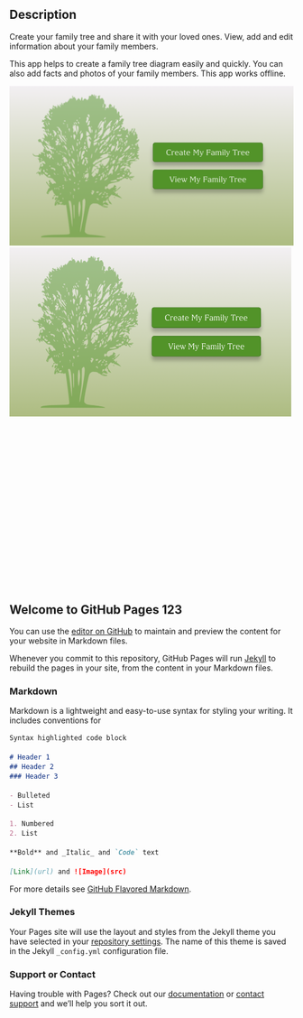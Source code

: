 ## Description

Create your family tree and share it with your loved ones. View, add and edit information about your family members.

This app helps to create a family tree diagram easily and quickly. You can also add facts and photos of your family members. This app works offline.

<img src="1.png" alt="" class="inline"/>

<div style="width: 1000px; height: 600px;">
    <img src="1.png" width="50%" height="50%">
</div>


## Welcome to GitHub Pages 123

You can use the [editor on GitHub](https://github.com/aniavagyanv/My-Family-Tree-Creator/edit/main/README.md) to maintain and preview the content for your website in Markdown files.

Whenever you commit to this repository, GitHub Pages will run [Jekyll](https://jekyllrb.com/) to rebuild the pages in your site, from the content in your Markdown files.

### Markdown

Markdown is a lightweight and easy-to-use syntax for styling your writing. It includes conventions for

```markdown
Syntax highlighted code block

# Header 1
## Header 2
### Header 3

- Bulleted
- List

1. Numbered
2. List

**Bold** and _Italic_ and `Code` text

[Link](url) and ![Image](src)
```

For more details see [GitHub Flavored Markdown](https://guides.github.com/features/mastering-markdown/).

### Jekyll Themes

Your Pages site will use the layout and styles from the Jekyll theme you have selected in your [repository settings](https://github.com/aniavagyanv/My-Family-Tree-Creator/settings). The name of this theme is saved in the Jekyll `_config.yml` configuration file.

### Support or Contact  

Having trouble with Pages? Check out our [documentation](https://docs.github.com/categories/github-pages-basics/) or [contact support](https://support.github.com/contact) and we’ll help you sort it out.
